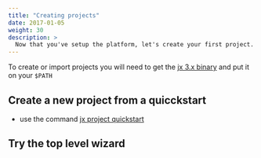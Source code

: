 ```yaml
---
title: "Creating projects"
date: 2017-01-05
weight: 30
description: >
  Now that you've setup the platform, let's create your first project.
---
```


To create or import projects you will need to get the [jx 3.x binary](/docs/v3/guides/jx3/) and put it on your `$PATH`


## Create a new project from a quicckstart

* use the command [jx project quickstart]()



## Try the top level wizard


